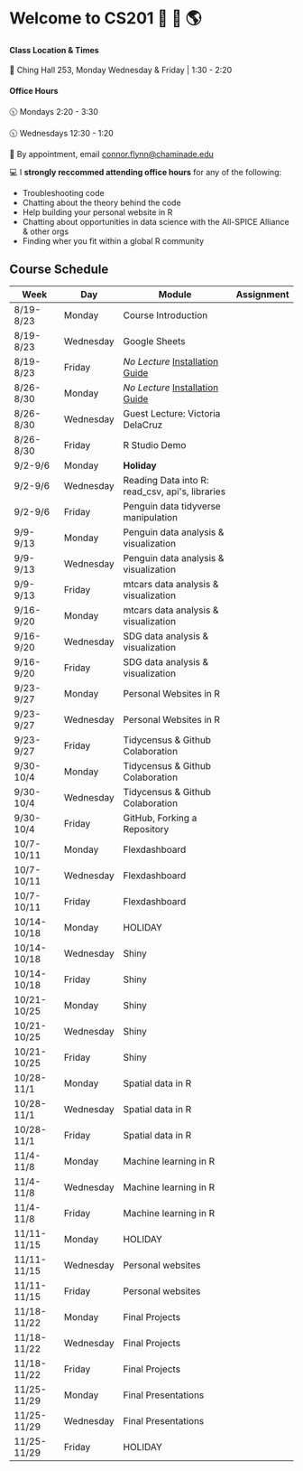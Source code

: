 # Welcome to CS201 🌊 🌱 🌎

#### Class Location & Times
🏫 Ching Hall 253, Monday Wednesday & Friday | 1:30 - 2:20 

#### Office Hours

🕥 Mondays 2:20 - 3:30

🕥 Wednesdays 12:30 - 1:20 

📆 By appointment, email connor.flynn@chaminade.edu


💻 I **strongly reccommed attending office hours** for any of the following:

- Troubleshooting code
- Chatting about the theory behind the code
- Help building your personal website in R
- Chatting about opportunities in data science with the All-SPICE Alliance & other orgs
- Finding wher you fit within a global R community

## Course Schedule

| Week   | Day | Module | Assignment|
| -------- | ------- | ------- | ------- |
| 8/19-8/23 |  Monday | Course Introduction |  |          
| 8/19-8/23 |  Wednesday | Google Sheets |  |  
| 8/19-8/23 |  Friday | *No Lecture* [Installation Guide](https://nsf-all-spice-alliance.github.io/SDG-Analytics-in-R/rmarkdowns/installation_guide.html) |  | 
| 8/26-8/30 |  Monday | *No Lecture* [Installation Guide ](https://nsf-all-spice-alliance.github.io/SDG-Analytics-in-R/rmarkdowns/installation_guide.html)|  |  
| 8/26-8/30 |  Wednesday | Guest Lecture: Victoria DelaCruz |  | 
| 8/26-8/30|  Friday | R Studio Demo |  | 
| 9/2-9/6|  Monday | **Holiday** |  | 
| 9/2-9/6     | Wednesday  | Reading Data into R: read_csv, api's, libraries |            |
| 9/2-9/6     | Friday     | Penguin data tidyverse manipulation          |            |
| 9/9-9/13    | Monday     | Penguin data analysis & visualization        |            |
| 9/9-9/13    | Wednesday  | Penguin data analysis & visualization        |            |
| 9/9-9/13    | Friday     | mtcars data analysis & visualization         |            |
| 9/16-9/20   | Monday     | mtcars data analysis & visualization         |            |
| 9/16-9/20   | Wednesday  | SDG data analysis & visualization            |            |
| 9/16-9/20   | Friday     | SDG data analysis & visualization            |            |
| 9/23-9/27   | Monday     | Personal Websites in R                       |            |
| 9/23-9/27   | Wednesday  | Personal Websites in R                       |            |
| 9/23-9/27   | Friday     | Tidycensus & Github Colaboration             |            |
| 9/30-10/4   | Monday     | Tidycensus & Github Colaboration             |            |
| 9/30-10/4   | Wednesday  | Tidycensus & Github Colaboration             |            |
| 9/30-10/4   | Friday     | GitHub, Forking a Repository                 |            |
| 10/7-10/11  | Monday     | Flexdashboard                                |            |
| 10/7-10/11  | Wednesday  | Flexdashboard                                |            |
| 10/7-10/11  | Friday     | Flexdashboard                                |            |
| 10/14-10/18 | Monday     | HOLIDAY                                      |            |
| 10/14-10/18 | Wednesday  | Shiny                                        |            |
| 10/14-10/18 | Friday     | Shiny                                        |            |
| 10/21-10/25 | Monday     | Shiny                                        |            |
| 10/21-10/25 | Wednesday  | Shiny                                        |            |
| 10/21-10/25 | Friday     | Shiny                                        |            |
| 10/28-11/1  | Monday     | Spatial data in R                            |            |
| 10/28-11/1  | Wednesday  | Spatial data in R                            |            |
| 10/28-11/1  | Friday     | Spatial data in R                            |            |
| 11/4-11/8   | Monday     | Machine learning in R                        |            |
| 11/4-11/8   | Wednesday  | Machine learning in R                        |            |
| 11/4-11/8   | Friday     | Machine learning in R                        |            |
| 11/11-11/15 | Monday     | HOLIDAY                                      |            |
| 11/11-11/15 | Wednesday  | Personal websites                            |            |
| 11/11-11/15 | Friday     | Personal websites                            |            |
| 11/18-11/22 | Monday     | Final Projects                               |            |
| 11/18-11/22 | Wednesday  | Final Projects                               |            |
| 11/18-11/22 | Friday     | Final Projects                               |            |
| 11/25-11/29 | Monday     | Final Presentations                          |            |
| 11/25-11/29 | Wednesday  | Final Presentations                          |            |
| 11/25-11/29 | Friday     | HOLIDAY                                      |            |
  
